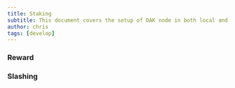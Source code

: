 ```yaml
---
title: Staking
subtitle: This document covers the setup of OAK node in both local and testnet network
author: chris
tags: [develop]
---
```


### Reward

### Slashing